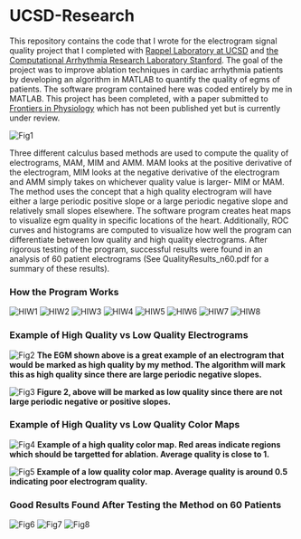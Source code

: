 # UCSD-Research
This repository contains the code that I wrote for the electrogram signal quality project that I completed with [Rappel Laboratory at UCSD](https://rappel.ucsd.edu/) and [the Computational Arrhythmia Research Laboratory Stanford](http://web.stanford.edu/group/narayanlab/cgi-bin/wordpress/#:~:text=Welcome%20to%20the%20Computational%20Arrhythmia,clarify%20mechanisms%20and%20improve%20therapy.). The goal of the project was to improve ablation techniques in cardiac arrhythmia patients by developing an algorithm in MATLAB to quantify the quality of egms of patients. The software program contained here was coded entirely by me in MATLAB. This project has been completed, with a paper submitted to [Frontiers in Physiology](https://www.frontiersin.org/journals/physiology) which has not been published yet but is currently under review.

![Fig1](UCSD_Github_Images/Fig1.png)

Three different calculus based methods are used to compute the quality of electrograms, MAM, MIM and AMM. MAM looks at the positive derivative of the electrogram, MIM looks at the negative derivative of the electrogram and AMM simply takes on whichever quality value is larger- MIM or MAM. The method uses the concept that a high quality electrogram will have either a large periodic positive slope or a large periodic negative slope and relatively small slopes elsewhere. The software program creates heat maps to visualize egm quality in specific locations of the heart. Additionally, ROC curves and histograms are computed to visualize how well the program can differentiate between low quality and high quality electrograms. After rigorous testing of the program, successful results were found in an analysis of 60 patient electrograms (See QualityResults_n60.pdf for a summary of these results).

### How the Program Works
![HIW1](UCSD_Github_Images/Fig1.png)
![HIW2](UCSD_Github_Images/Fig1.png)
![HIW3](UCSD_Github_Images/Fig1.png)
![HIW4](UCSD_Github_Images/Fig1.png)
![HIW5](UCSD_Github_Images/Fig1.png)
![HIW6](UCSD_Github_Images/Fig1.png)
![HIW7](UCSD_Github_Images/Fig1.png)
![HIW8](UCSD_Github_Images/Fig1.png)

### Example of High Quality vs Low Quality Electrograms

![Fig2](UCSD_Github_Images/HighQualityEgmExample.png)
**The EGM shown above is a great example of an electrogram that would be marked as high quality by my method. The algorithm will mark this as high quality since there are large periodic negative slopes.**

![Fig3](UCSD_Github_Images/High_and_Low_Quality_Examples.png)
**Figure 2, above will be marked as low quality since there are not large periodic negative or positive slopes.**

### Example of High Quality vs Low Quality Color Maps

![Fig4](UCSD_Github_Images/HighQ_Colormap.jpeg)
**Example of a high quality color map. Red areas indicate regions which should be targetted for ablation. Average quality is close to 1.**

![Fig5](UCSD_Github_Images/LowQ_Colormap.jpeg)
**Example of a low quality color map. Average quality is around 0.5 indicating poor electrogram quality.**

### Good Results Found After Testing the Method on 60 Patients

![Fig6](UCSD_Github_Images/GoodResults_ROC.png)
![Fig7](UCSD_Github_Images/GoodResults_Metrics.png)
![Fig8](UCSD_Github_Images/GoodResults_Histogram.png)
